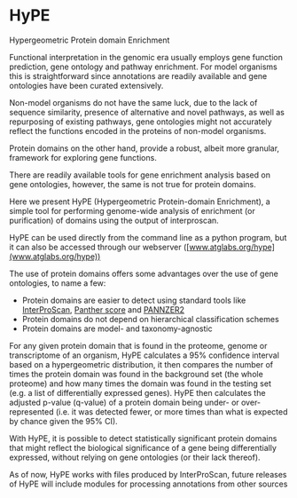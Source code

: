# HyPE
Hypergeometric Protein domain Enrichment

Functional interpretation in the genomic era usually employs gene function prediction, gene ontology and pathway enrichment. For model organisms this is straightforward since annotations are readily available and gene ontologies have been curated extensively.

Non-model organisms do not have the same luck, due to the lack of sequence similarity, presence of alternative and novel pathways, as well as repurposing of existing pathways, gene ontologies might not accurately reflect the functions encoded in the proteins of non-model organisms.

Protein domains on the other hand, provide a robust, albeit more granular, framework for exploring gene functions.

There are readily available tools for gene enrichment analysis based on gene ontologies, however, the same is not true for protein domains.

Here we present HyPE (Hypergeometric Protein-domain Enrichment), a simple tool for performing genome-wide analysis of enrichment (or purification) of domains using the output of interproscan.

HyPE can be used directly from the command line as a python program, but it can also be accessed through our webserver ([www.atglabs.org/hype](www.atglabs.org/hype))

The use of protein domains offers some advantages over the use of gene ontologies, to name a few:

- Protein domains are easier to detect using standard tools like [InterProScan](https://www.ebi.ac.uk/interpro/), [Panther score](https://pantherdb.org/) and [PANNZER2](http://ekhidna2.biocenter.helsinki.fi/sanspanz/) 
- Protein domains do not depend on hierarchical classification schemes
- Protein domains are model- and taxonomy-agnostic

For any given protein domain that is found in the proteome, genome or transcriptome of an organism, HyPE calculates a 95% confidence interval based on a hypergeometric distribution, it then compares the number of times the protein domain was found in the background set (the whole proteome) and how many times the domain was found in the testing set (e.g. a list of differentially expressed genes). HyPE then calculates the adjusted p-value (q-value) of a protein domain being under- or over-represented (i.e. it was detected fewer, or more times than what is expected by chance given the 95% CI).

With HyPE, it is possible to detect statistically significant protein domains that might reflect the biological significance of a gene being differentially expressed, without relying on gene ontologies (or their lack thereof).

As of now, HyPE works with files produced by InterProScan, future releases of HyPE will include modules for processing annotations from other sources
